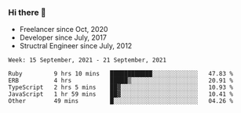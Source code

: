 ### Hi there 👋

- Freelancer since Oct, 2020
- Developer since July, 2017
- Structral Engineer since July, 2012

<!--START_SECTION:waka-->
```text
Week: 15 September, 2021 - 21 September, 2021

Ruby         9 hrs 10 mins   ████████████░░░░░░░░░░░░░   47.83 % 
ERB          4 hrs           █████▒░░░░░░░░░░░░░░░░░░░   20.91 % 
TypeScript   2 hrs 5 mins    ██▓░░░░░░░░░░░░░░░░░░░░░░   10.93 % 
JavaScript   1 hr 59 mins    ██▓░░░░░░░░░░░░░░░░░░░░░░   10.41 % 
Other        49 mins         █░░░░░░░░░░░░░░░░░░░░░░░░   04.26 % 
```
<!--END_SECTION:waka-->
